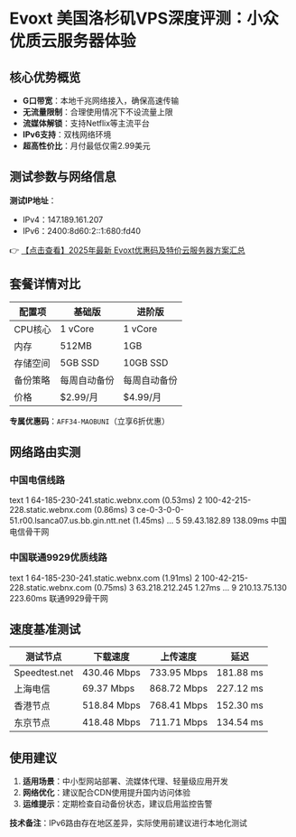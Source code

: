 # Evoxt 美国洛杉矶VPS深度评测：小众优质云服务器体验

## 核心优势概览
- **G口带宽**：本地千兆网络接入，确保高速传输
- **无流量限制**：合理使用情况下不设流量上限
- **流媒体解锁**：支持Netflix等主流平台
- **IPv6支持**：双栈网络环境
- **超高性价比**：月付最低仅需2.99美元

## 测试参数与网络信息
**测试IP地址**：
- IPv4：147.189.161.207
- IPv6：2400:8d60:2::1:680:fd40

👉 [【点击查看】2025年最新 Evoxt优惠码及特价云服务器方案汇总](https://bit.ly/evoxt)

## 套餐详情对比
| 配置项        | 基础版                     | 进阶版                     |
|---------------|---------------------------|---------------------------|
| CPU核心       | 1 vCore                   | 1 vCore                   |
| 内存          | 512MB                     | 1GB                       |
| 存储空间      | 5GB SSD                   | 10GB SSD                  |
| 备份策略      | 每周自动备份              | 每周自动备份              |
| 价格          | $2.99/月                 | $4.99/月                 |

**专属优惠码**：`AFF34-MAOBUNI`（立享6折优惠）

## 网络路由实测
### 中国电信线路
text
1  64-185-230-241.static.webnx.com (0.53ms)
2  100-42-215-228.static.webnx.com (0.86ms) 
3  ce-0-3-0-0-51.r00.lsanca07.us.bb.gin.ntt.net (1.45ms)
...
5  59.43.182.89 138.09ms 中国电信骨干网

### 中国联通9929优质线路
text
1  64-185-230-241.static.webnx.com (1.91ms)
2  100-42-215-228.static.webnx.com (0.75ms)
3  63.218.212.245 1.27ms
...
9  210.13.75.130 223.60ms 联通9929骨干网

## 速度基准测试
| 测试节点       | 下载速度     | 上传速度     | 延迟       |
|---------------|-------------|-------------|-----------|
| Speedtest.net | 430.46 Mbps | 733.95 Mbps | 181.88 ms |
| 上海电信      | 69.37 Mbps  | 868.72 Mbps | 227.12 ms |
| 香港节点      | 518.84 Mbps | 768.41 Mbps | 152.30 ms |
| 东京节点      | 418.48 Mbps | 711.71 Mbps | 134.54 ms |

## 使用建议
1. **适用场景**：中小型网站部署、流媒体代理、轻量级应用开发
2. **网络优化**：建议配合CDN使用提升国内访问体验
3. **运维提示**：定期检查自动备份状态，建议启用监控告警

**技术备注**：IPv6路由存在地区差异，实际使用前建议进行本地化测试